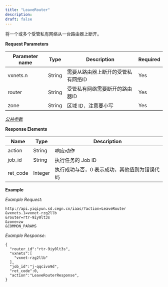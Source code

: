 ```yaml
---
title: "LeaveRouter"
description: 
draft: false
---
```




将一个或多个受管私有网络从一台路由器上断开。

**Request Parameters**

| Parameter name | Type | Description | Required |
| --- | --- | --- | --- |
| vxnets.n | String | 需要从路由器上断开的受管私有网络ID | Yes |
| router | String | 受管私有网络需要断开的路由器ID | Yes |
| zone | String | 区域 ID，注意要小写 | Yes |

[_公共参数_](../../../parameters/)

**Response Elements**

| Name | Type | Description |
| --- | --- | --- |
| action | String | 响应动作 |
| job_id | String | 执行任务的 Job ID |
| ret_code | Integer | 执行成功与否，0 表示成功，其他值则为错误代码 |

**Example**

_Example Request_:

```
http://api.yiqiyun.sd.cegn.cn/iaas/?action=LeaveRouter
&vxnets.1=vxnet-rzg2llb
&router=rtr-9iy0lt3s
&zone=zw
&COMMON_PARAMS
```

_Example Response_:

```
{
  "router_id":"rtr-9iy0lt3s",
  "vxnets":[
    "vxnet-rzg2llb"
  ],
  "job_id":"j-qqcivo9d",
  "ret_code":0,
  "action":"LeaveRouterResponse",
}
```
